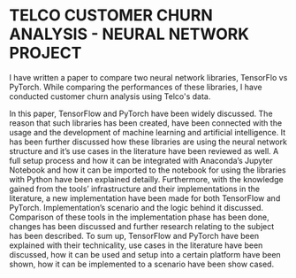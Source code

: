 # TELCO CUSTOMER CHURN ANALYSIS - NEURAL NETWORK PROJECT

I have written a paper to compare two neural network libraries, TensorFlo vs PyTorch.
While comparing the performances of these libraries, I have conducted customer churn analysis using Telco's data.

In this paper, TensorFlow and PyTorch have been widely discussed. The reason that such libraries has been created, have been connected with the usage and the development of machine learning and artificial intelligence. It has been further discussed how these libraries are using the neural network structure and it’s use cases in the literature have been reviewed as well. A full setup process and how it can be integrated with Anaconda’s Jupyter Notebook and how it can be imported to the notebook for using the libraries with Python have been explained detailly. Furthermore, with the knowledge gained from the tools’ infrastructure and their implementations in the literature, a new implementation have been made for both TensorFlow and PyTorch. Implementation’s scenario and the logic behind it discussed. Comparison of these tools in the implementation phase has been done, changes has been discussed and further research relating to the subject has been described.
To sum up, TensorFlow and PyTorch have been explained with their technicality, use cases in the literature have been discussed, how it can be used and setup into a certain platform have been shown, how it can be implemented to a scenario have been show cased.
